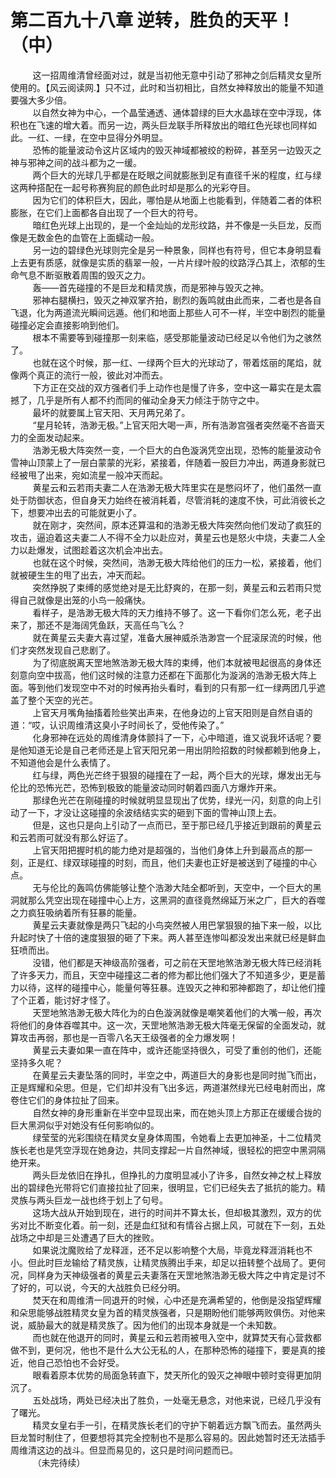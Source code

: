 <h1>第二百九十八章 逆转，胜负的天平！（中）</h1>
<div id="content">&nbsp&nbsp&nbsp&nbsp&nbsp&nbsp&nbsp&nbsp
 这一招周维清曾经面对过，就是当初他无意中引动了邪神之剑后精灵女皇所使用的。【风云阅读网.】只不过，此时和当初相比，自然女神释放出的能量不知道要强大多少倍。
 <br/>&nbsp&nbsp&nbsp&nbsp&nbsp&nbsp&nbsp&nbsp
 以自然女神为中心，一个晶莹通透、通体碧绿的巨大水晶球在空中浮现，体积也在飞速的增大着。而另一边，两头巨龙联手所释放出的暗红色光球也同样如此。一红、一绿，在空中显得分外明显。
 <br/>&nbsp&nbsp&nbsp&nbsp&nbsp&nbsp&nbsp&nbsp
 恐怖的能量波动令这片区域内的毁灭神域都被绞的粉碎，甚至另一边毁灭之神与邪神之间的战斗都为之一缓。
 <br/>&nbsp&nbsp&nbsp&nbsp&nbsp&nbsp&nbsp&nbsp
 两个巨大的光球几乎都是在眨眼之间就膨胀到足有直径千米的程度，红与绿这两种搭配在一起号称赛狗屁的颜色此时却是那么的光彩夺目。
 <br/>&nbsp&nbsp&nbsp&nbsp&nbsp&nbsp&nbsp&nbsp
 因为它们的体积巨大，因此，哪怕是从地面上也能看到，伴随着二者的体积膨胀，在它们上面都各自出现了一个巨大的符号。
 <br/>&nbsp&nbsp&nbsp&nbsp&nbsp&nbsp&nbsp&nbsp
 暗红色光球上出现的，是一个金灿灿的龙形纹路，并不像是一头巨龙，反而像是无数金色的血管在上面蠕动一般。
 <br/>&nbsp&nbsp&nbsp&nbsp&nbsp&nbsp&nbsp&nbsp
 另一边的碧绿色光球则完全是另一种景象，同样也有符号，但它本身明显看上去更有质感，就像是实质的翡翠一般，一片片绿叶般的纹路浮凸其上，浓郁的生命气息不断驱散着周围的毁灭之力。
 <br/>&nbsp&nbsp&nbsp&nbsp&nbsp&nbsp&nbsp&nbsp
 轰——首先碰撞的不是巨龙和精灵族，而是邪神与毁灭之神。
 <br/>&nbsp&nbsp&nbsp&nbsp&nbsp&nbsp&nbsp&nbsp
 邪神右腿横扫，毁灭之神双掌齐拍，剧烈的轰鸣就由此而来，二者也是各自飞退，化为两道流光瞬间远遁。他们和地面上那些人可不一样，半空中剧烈的能量碰撞必定会直接影响到他们。
 <br/>&nbsp&nbsp&nbsp&nbsp&nbsp&nbsp&nbsp&nbsp
 根本不需要等到碰撞那一刻来临，感受那能量波动已经足以令他们为之骇然了。
 <br/>&nbsp&nbsp&nbsp&nbsp&nbsp&nbsp&nbsp&nbsp
 也就在这个时候，那一红、一绿两个巨大的光球动了，带着炫丽的尾焰，就像两个真正的流行一般，彼此对冲而去。
 <br/>&nbsp&nbsp&nbsp&nbsp&nbsp&nbsp&nbsp&nbsp
 下方正在交战的双方强者们手上动作也是慢了许多，空中这一幕实在是太震撼了，几乎是所有人都不约而同的催动全身天力倾注于防守之中。
 <br/>&nbsp&nbsp&nbsp&nbsp&nbsp&nbsp&nbsp&nbsp
 最坏的就要属上官天阳、天月两兄弟了。
 <br/>&nbsp&nbsp&nbsp&nbsp&nbsp&nbsp&nbsp&nbsp
 “星月轮转，浩渺无极。”上官天阳大喝一声，所有浩渺宫强者突然毫不吝啬天力的全面发动起来。
 <br/>&nbsp&nbsp&nbsp&nbsp&nbsp&nbsp&nbsp&nbsp
 浩渺无极大阵突然一变，一个巨大的白色漩涡凭空出现，恐怖的能量波动令雪神山顶蒙上了一层白蒙蒙的光彩，紧接着，伴随着一股巨力冲出，两道身影就已经被甩了出来，宛如流星一般冲天而起。
 <br/>&nbsp&nbsp&nbsp&nbsp&nbsp&nbsp&nbsp&nbsp
 黄星云和云若雨夫妻二人在浩渺无极大阵里实在是憋闷坏了，他们虽然一直处于防御状态，但自身天力始终在被消耗着，尽管消耗的速度不快，可此消彼长之下，想要冲出去的可能就更小了。
 <br/>&nbsp&nbsp&nbsp&nbsp&nbsp&nbsp&nbsp&nbsp
 就在刚才，突然间，原本还算温和的浩渺无极大阵突然向他们发动了疯狂的攻击，逼迫着这夫妻二人不得不全力以赴应对，黄星云也是怒火中烧，夫妻二人全力以赴爆发，试图趁着这次机会冲出去。
 <br/>&nbsp&nbsp&nbsp&nbsp&nbsp&nbsp&nbsp&nbsp
 也就在这个时候，突然间，浩渺无极大阵给他们的压力一松，紧接着，他们就被硬生生的甩了出去，冲天而起。
 <br/>&nbsp&nbsp&nbsp&nbsp&nbsp&nbsp&nbsp&nbsp
 突然挣脱了束缚的感觉绝对是无比舒爽的，在那一刻，黄星云和云若雨只觉得自己就像是出笼的小鸟一般痛快。
 <br/>&nbsp&nbsp&nbsp&nbsp&nbsp&nbsp&nbsp&nbsp
 看样子，是浩渺无极大阵的天力维持不够了。这一下看你们怎么死，老子出来了，那还不是海阔凭鱼跃，天高任鸟飞么？
 <br/>&nbsp&nbsp&nbsp&nbsp&nbsp&nbsp&nbsp&nbsp
 就在黄星云夫妻大喜过望，准备大展神威杀浩渺宫一个屁滚尿流的时候，他们才突然发现自己悲剧了。
 <br/>&nbsp&nbsp&nbsp&nbsp&nbsp&nbsp&nbsp&nbsp
 为了彻底脱离天罡地煞浩渺无极大阵的束缚，他们本就被甩起很高的身体还刻意向空中拔高，他们这时候的注意力还都在下面那化为漩涡的浩渺无极大阵上面。等到他们发现空中不对的时候再抬头看时，看到的只有那一红一绿两团几乎遮盖了整个天空的光芒。
 <br/>&nbsp&nbsp&nbsp&nbsp&nbsp&nbsp&nbsp&nbsp
 上官天月嘴角抽搐着险些笑出声来，在他身边的上官天阳则是自然自语的道：“哎，认识周维清这臭小子时间长了，受他传染了。”
 <br/>&nbsp&nbsp&nbsp&nbsp&nbsp&nbsp&nbsp&nbsp
 化身邪神在远处的周维清身体颤抖了一下，心中暗道，谁又说我坏话呢？要是他知道无论是自己老师还是上官天阳兄弟一用出阴险招数的时候都赖到他身上，不知道他会是什么表情了。
 <br/>&nbsp&nbsp&nbsp&nbsp&nbsp&nbsp&nbsp&nbsp
 红与绿，两色光芒终于狠狠的碰撞在了一起，两个巨大的光球，爆发出无与伦比的恐怖光芒，恐怖到极致的能量波动同时朝着四面八方爆炸开来。
 <br/>&nbsp&nbsp&nbsp&nbsp&nbsp&nbsp&nbsp&nbsp
 那绿色光芒在刚碰撞的时候就明显显现出了优势，绿光一闪，刻意的向上引动了一下，才没让这碰撞的余波结结实实的砸到下面的雪神山顶上去。
 <br/>&nbsp&nbsp&nbsp&nbsp&nbsp&nbsp&nbsp&nbsp
 但是，这也只是向上引动了一点而已，至于那已经几乎接近到跟前的黄星云和云若雨可就没有那么好运了。
 <br/>&nbsp&nbsp&nbsp&nbsp&nbsp&nbsp&nbsp&nbsp
 上官天阳把握时机的能力绝对是超强的，当他们身体上升到最高点的那一刻，正是红、绿双球碰撞的时刻，而且，他们夫妻也正好是被送到了碰撞的中心点。
 <br/>&nbsp&nbsp&nbsp&nbsp&nbsp&nbsp&nbsp&nbsp
 无与伦比的轰鸣仿佛能够让整个浩渺大陆全都听到，天空中，一个巨大的黑洞就那么凭空出现在碰撞中心上方，这黑洞的直径竟然绵延万米之广，巨大的吞噬之力疯狂吸纳着所有狂暴的能量。
 <br/>&nbsp&nbsp&nbsp&nbsp&nbsp&nbsp&nbsp&nbsp
 黄星云夫妻就像是两只飞起的小鸟突然被人用巴掌狠狠的抽下来一般，以比升起时快了十倍的速度狠狠的砸了下来。两人甚至连惨叫都没发出来就已经是鲜血狂喷而出。
 <br/>&nbsp&nbsp&nbsp&nbsp&nbsp&nbsp&nbsp&nbsp
 没错，他们都是天神级高阶强者，可之前在天罡地煞浩渺无极大阵已经消耗了许多天力，而且，天空中碰撞这二者的修为都比他们强大了不知道多少，更是蓄力以待，这样的碰撞中心，能量何等狂暴。连毁灭之神和邪神都跑了，却让他们撞了个正着，能讨好才怪了。
 <br/>&nbsp&nbsp&nbsp&nbsp&nbsp&nbsp&nbsp&nbsp
 天罡地煞浩渺无极大阵化为的白色漩涡就像是嘲笑着他们的大嘴一般，再次将他们的身体吞噬其中。这一次，天罡地煞浩渺无极大阵毫无保留的全面发动，就算攻击再弱，那也是一百零八名天王级强者的全力爆发啊！
 <br/>&nbsp&nbsp&nbsp&nbsp&nbsp&nbsp&nbsp&nbsp
 黄星云夫妻如果一直在阵中，或许还能坚持很久，可受了重创的他们，还能坚持多久呢？
 <br/>&nbsp&nbsp&nbsp&nbsp&nbsp&nbsp&nbsp&nbsp
 在黄星云夫妻坠落的同时，半空之中，两道巨大的身影也是同时抛飞而出，正是辉耀和朵思。但是，它们却并没有飞出多远，两道湛然绿光已经电射而出，席卷住它们的身体拉扯了回来。
 <br/>&nbsp&nbsp&nbsp&nbsp&nbsp&nbsp&nbsp&nbsp
 自然女神的身形重新在半空中显现出来，而在她头顶上方那正在缓缓合拢的巨大黑洞似乎对她没有任何影响似的。
 <br/>&nbsp&nbsp&nbsp&nbsp&nbsp&nbsp&nbsp&nbsp
 绿莹莹的光彩围绕在精灵女皇身体周围，令她看上去更加神圣，十二位精灵族长老也是凭空浮现在她身边，共同支撑起一片自然神域，很轻松的把空中黑洞隔绝开来。
 <br/>&nbsp&nbsp&nbsp&nbsp&nbsp&nbsp&nbsp&nbsp
 两头巨龙依旧在挣扎，但挣扎的力度明显减小了许多，自然女神之杖上释放出的碧绿色光带将它们直接拉扯了回来，很明显，它们已经失去了抵抗的能力。精灵族与两头巨龙一战也终于划上了句号。
 <br/>&nbsp&nbsp&nbsp&nbsp&nbsp&nbsp&nbsp&nbsp
 这场大战从开始到现在，进行的时间并不算太长，但却极其激烈，双方的优劣对比不断变化着。前一刻，还是血红狱和有情谷占据上风，可就在下一刻，五处战场之中却是三处遭遇了巨大的挫败。
 <br/>&nbsp&nbsp&nbsp&nbsp&nbsp&nbsp&nbsp&nbsp
 如果说沈魔败给了龙释涯，还不足以影响整个大局，毕竟龙释涯消耗也不小。但此时巨龙输给了精灵族，让精灵族腾出手来，却足以扭转整个战局了。更何况，同样身为天神级强者的黄星云夫妻落在天罡地煞浩渺无极大阵之中肯定是讨不了好的，可以说，今天的大战胜负已经分明。
 <br/>&nbsp&nbsp&nbsp&nbsp&nbsp&nbsp&nbsp&nbsp
 焚天在和周维清一同退开的时候，心中还是充满希望的，他倒是没指望辉耀和朵思能够战胜精灵女皇为首的精灵族强者，只是期盼他们能够两败俱伤。对他来说，威胁最大的就是精灵族了。因为他们的出现本身就是一个未知数。
 <br/>&nbsp&nbsp&nbsp&nbsp&nbsp&nbsp&nbsp&nbsp
 而也就在他退开的同时，黄星云和云若雨被甩入空中，就算焚天有心营救都做不到，更何况，他也不是什么大公无私的人，在那种恐怖的碰撞下，要是真的接近，他自己恐怕也不会好受。
 <br/>&nbsp&nbsp&nbsp&nbsp&nbsp&nbsp&nbsp&nbsp
 眼看着原本优势的局面急转直下，焚天所化的毁灭之神眼中顿时变得更加阴沉了。
 <br/>&nbsp&nbsp&nbsp&nbsp&nbsp&nbsp&nbsp&nbsp
 五处战场，两处已经决出了胜负，一处毫无悬念，对他来说，已经几乎没有了曙光。
 <br/>&nbsp&nbsp&nbsp&nbsp&nbsp&nbsp&nbsp&nbsp
 精灵女皇右手一引，在精灵族长老们的守护下朝着远方飘飞而去。虽然两头巨龙暂时制住了，但要想将其完全控制也不是那么容易的。因此她暂时还无法插手周维清这边的战斗。但显而易见的，这只是时间问题而已。
 <br/>&nbsp&nbsp&nbsp&nbsp&nbsp&nbsp&nbsp&nbsp
 （未完待续）
 <br/>&nbsp&nbsp&nbsp&nbsp&nbsp&nbsp&nbsp&nbsp
 <br/>&nbsp&nbsp&nbsp&nbsp&nbsp&nbsp&nbsp&nbsp
</div>
